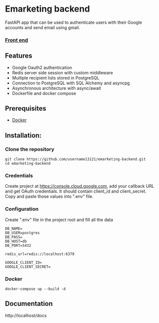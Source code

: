 # Emarketing backend

FastAPI app that can be used to authenticate users with their Google accounts and send email using gmail.

### [Front end](https://github.com/qara-qurt/email_marketing_service)

## Features
- Google Oauth2 authentication
- Redis server side session with custom middleware
- Multiple recipient lists stored in PostgreSQL
- Connection to PostgreSQL with SQL Alchemy and asyncpg
- Asynchronous architecture with async/await
- Dockerfile and docker compose


## Prerequisites
- [Docker](https://www.docker.com/)


## Installation:

### Clone the repository

```commandline
git clone https://github.com/username13121/emarketing-backend.git
cd emarketing-backend
```

### Credentials
Create project at https://console.cloud.google.com, add your callback URL and get OAuth credentials.
It should contain client_id and client_secret. Copy and paste those values into ".env" file.

### Configuration
Create ".env" file in the project root and fill all the data
```dotenv
DB_NAME=
DB_USER=postgres
DB_PASS=
DB_HOST=db
DB_PORT=5432

redis_url=redis://localhost:6379

GOOGLE_CLIENT_ID=
GOOGLE_CLIENT_SECRET=
```

### Docker
```commandline
docker-compose up --build -d
```

## Documentation
http://localhost/docs
